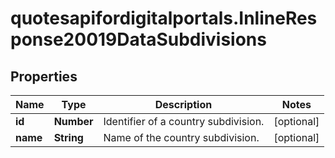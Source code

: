 # quotesapifordigitalportals.InlineResponse20019DataSubdivisions

## Properties

Name | Type | Description | Notes
------------ | ------------- | ------------- | -------------
**id** | **Number** | Identifier of a country subdivision. | [optional] 
**name** | **String** | Name of the country subdivision. | [optional] 



